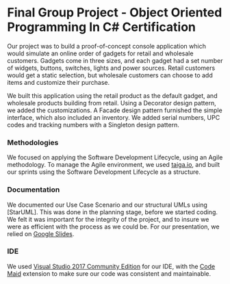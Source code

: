 # Final Group Project - Object Oriented Programming In C# Certification
Our project was to build a proof-of-concept console application which would simulate an online order of gadgets for retail and wholesale customers.  Gadgets come in three sizes, and each gadget had a set number of widgets, buttons, switches, lights and power sources.  Retail customers would get a static selection, but wholesale customers can choose to add items and customize their purchase.

We built this application using the retail product as the default gadget, and wholesale products building from retail.  Using a Decorator design pattern, we added the customizations.  A Facade design pattern furnished the simple interface, which also included an inventory.  We added serial numbers, UPC codes and tracking numbers with a Singleton design pattern.

### Methodologies
We focused on applying the Software Development Lifecycle, using an Agile methodology.  To manage the Agile environment, we used [taiga.io], and built our sprints using the Software Development Lifecycle as a structure.  

### Documentation
We documented our Use Case Scenario and our structural UMLs using [StarUML].  This was done in the planning stage, before we started coding.  We felt it was important for the integrity of the project, and to insure we were as efficient with the process as we could be.  For our presentation, we relied on [Google Slides].

### IDE
We used [Visual Studio 2017 Community Edition] for our IDE, with the [Code Maid] extension to make sure our code was consistent and maintainable. 



[//]: # (These are the links used in the body of this document.)
   [taiga.io]: <http://taiga.io>
   [Star UML]: <http://staruml.io>
   [dillinger.io]: <http://dillinger.io>
   [Visual Studio 2017 Community Edition]: <http://visualstudio.microsoft.com>
   [Google Slides]: <https://www.google.com/slides/about/>
   [Code Maid]: <http://www.codemaid.net/>
   [Dillinger Online Markdown Editor]: <http://dillinger.io>

